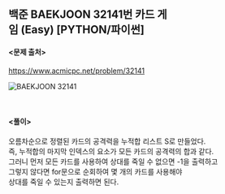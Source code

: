 ## 백준 BAEKJOON 32141번 카드 게임 (Easy) [PYTHON/파이썬]

#### <문제 출처><br>
https://www.acmicpc.net/problem/32141

![BAEKJOON 32141](https://img1.daumcdn.net/thumb/R1280x0/?scode=mtistory2&fname=https%3A%2F%2Fblog.kakaocdn.net%2Fdn%2Fbd5vBQ%2FbtsJouddaax%2FgYIlQjRt7xhpwkpcNR7N20%2Fimg.png)

<br>

#### <풀이><br>

오름차순으로 정렬된 카드의 공격력을 누적합 리스트 S로 만들었다.  
즉, 누적합의 마지막 인덱스의 요소가 모든 카드의 공격력의 합과 같다.  
그러니 먼저 모든 카드를 사용하여 상대를 죽일 수 없으면 -1을 출력하고  
그렇지 않다면 for문으로 순회하여 몇 개의 카드를 사용해야  
상대를 죽일 수 있는지 출력하면 된다.  